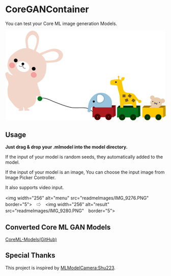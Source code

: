 # CoreGANContainer

You can test your Core ML image generation Models.

![alt text](readmeImages/illust1698.png)

## Usage

**Just drag & drop your .mlmodel into the model directory.**


If the input of your model is random seeds, they automatically added to the model. 

If the input of your model is an image, You can choose the input image from Image Picker Controller.

It also supports video input.

<img width="256" alt="menu" src="readmeImages/IMG_9276.PNG"　border="5">　⇨　<img width="256" alt="result" src="readmeImages/IMG_9280.PNG"　border="5">

## Converted Core ML GAN Models

[CoreML-Models(GitHub)](https://github.com/john-rocky/CoreML-Models.)

## Special Thanks
This project is inspired by [MLModelCamera:Shu223](https://github.com/shu223/MLModelCamera).
